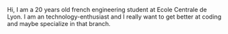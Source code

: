Hi, I am a 20 years old french engineering student at Ecole Centrale de Lyon. I am an technology-enthusiast and I really want to get better at coding and maybe specialize in that branch.


<!---
LabrousseDev/LabrousseDev is a ✨ special ✨ repository because its `README.md` (this file) appears on your GitHub profile.
You can click the Preview link to take a look at your changes.
--->
